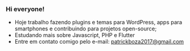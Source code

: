 ### Hi everyone!

- Hoje trabalho fazendo plugins e temas para WordPress, apps para smartphones e contribuindo para projetos open-source;
- Estudando mais sobre Javascript, PHP e Flutter
- Entre em contato comigo pelo e-mail: patrickboza2017@gmail.com
